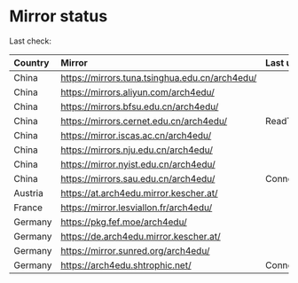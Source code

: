 <script src="./time.js"></script>
# Mirror status
Last check: <script type="text/javascript">localize(1751255808.240573);</script>

|Country|Mirror|Last update|
|:------|:-----|:----------|
|China|https://mirrors.tuna.tsinghua.edu.cn/arch4edu/|<script type="text/javascript">localize(1751222619);</script>|
|China|https://mirrors.aliyun.com/arch4edu/|<script type="text/javascript">localize(1751222619);</script>|
|China|https://mirrors.bfsu.edu.cn/arch4edu/|<script type="text/javascript">localize(1751222619);</script>|
|China|https://mirrors.cernet.edu.cn/arch4edu/|ReadTimeout|
|China|https://mirror.iscas.ac.cn/arch4edu/|<script type="text/javascript">localize(1750574662);</script>|
|China|https://mirrors.nju.edu.cn/arch4edu/|<script type="text/javascript">localize(1751136388);</script>|
|China|https://mirror.nyist.edu.cn/arch4edu/|<script type="text/javascript">localize(1751136388);</script>|
|China|https://mirrors.sau.edu.cn/arch4edu/|ConnectionError|
|Austria|https://at.arch4edu.mirror.kescher.at/|<script type="text/javascript">localize(1751222619);</script>|
|France|https://mirror.lesviallon.fr/arch4edu/|<script type="text/javascript">localize(1751222619);</script>|
|Germany|https://pkg.fef.moe/arch4edu/|<script type="text/javascript">localize(1751222619);</script>|
|Germany|https://de.arch4edu.mirror.kescher.at/|<script type="text/javascript">localize(1751222619);</script>|
|Germany|https://mirror.sunred.org/arch4edu/|<script type="text/javascript">localize(1751222619);</script>|
|Germany|https://arch4edu.shtrophic.net/|ConnectionError|

<script src="./tablefilter/tablefilter.js"></script>
<script src="./table.js"></script>